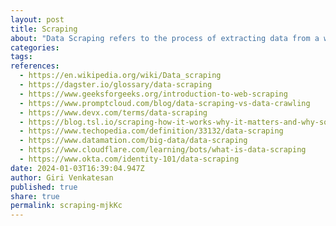 ```yaml
---
layout: post
title: Scraping
about: "Data Scraping refers to the process of extracting data from a website or another source, typically to transform and store it in a structured form. While the concept has existed for a long time, it's become increasingly relevant in the context of modern data engineering due to the vast amounts of data available on the web and the value that can be derived from analyzing that data."
categories:
tags:
references:
  - https://en.wikipedia.org/wiki/Data_scraping
  - https://dagster.io/glossary/data-scraping
  - https://www.geeksforgeeks.org/introduction-to-web-scraping
  - https://www.promptcloud.com/blog/data-scraping-vs-data-crawling
  - https://www.devx.com/terms/data-scraping
  - https://blog.tsl.io/scraping-how-it-works-why-it-matters-and-why-some-are-against-it
  - https://www.techopedia.com/definition/33132/data-scraping
  - https://www.datamation.com/big-data/data-scraping
  - https://www.cloudflare.com/learning/bots/what-is-data-scraping
  - https://www.okta.com/identity-101/data-scraping
date: 2024-01-03T16:39:04.947Z
author: Giri Venkatesan
published: true
share: true
permalink: scraping-mjkKc
---
```

